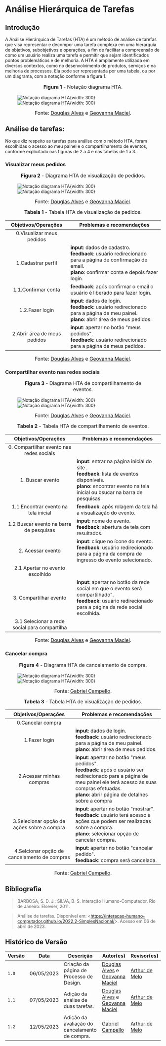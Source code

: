 # Análise Hierárquica de Tarefas

## Introdução

A Análise Hierárquica de Tarefas (HTA) é um método de análise de tarefas que visa representar e decompor uma tarefa complexa em uma hierarquia de objetivos, subobjetivos e operações, a fim de facilitar a compreensão de como um usuário realiza uma tarefa e permitir que sejam identificados pontos problemáticos e de melhoria. A HTA é amplamente utilizada em diversos contextos, como no desenvolvimento de produtos, serviços e na melhoria de processos. Ela pode ser representada por uma tabela, ou por um diagrama, com a notação conforme a figura 1.

<figure markdown>
<font size="3"><p style="text-align: center"><b>Figura 1</b> - Notação diagrama HTA.</p></font>

![Notação diagrama HTA](../../assets/analise-de-tarefas/elementos-hta.png#only-light){width: 300}
![Notação diagrama HTA](../../assets/analise-de-tarefas/elementos-htae.png#only-dark){width: 300}

<font size="3"><p style="text-align: center">Fonte: [Douglas Alves](https://github.com/dougAlvs) e [Geovanna Maciel](https://github.com/manuziny).</p></font>
</figure>


## Análise de tarefas:

No que diz respeito as tarefas para análise com o método HTA, foram escolhidas o acesso ao meu painel e o compartilhamento de eventos, conforme explicitado nas figuras de 2 a 4 e nas tabelas de 1 a 3.

### Visualizar meus pedidos

<figure markdown>
<font size="3"><p style="text-align: center"><b>Figura 2</b> - Diagrama HTA de visualização de pedidos.</p></font>

![Notação diagrama HTA](../../assets/analise-de-tarefas/hta1.png#only-light){width: 300}
![Notação diagrama HTA](../../assets/analise-de-tarefas/hta1e.png#only-dark){width: 300}

<font size="3"><p style="text-align: center">Fonte: [Douglas Alves](https://github.com/dougAlvs) e [Geovanna Maciel](https://github.com/manuziny).</p></font>
</figure>


<font size="3"><p style="text-align: center"><b>Tabela 1</b> - Tabela HTA de visualização de pedidos.</p></font>

| Objetivos/Operações |             Problemas e recomendações            |  
|:---------------------:|--------------------------------------------------|
|      0.Visualizar meus pedidos      | 	                             | 
|      1.Cadastrar perfil        	  |**input**: dados de cadastro.<br>**feedback**: usuário redirecionado para a página de confirmação de email.<br> **plano**: confirmar conta e depois fazer login.  	                             | 
| 	   1.1.Confirmar conta            |**feedback**: após confirmar o email o usuário é liberado para fazer login.                                  | 
|	   1.2.Fazer login                |**input**: dados de login.<br>**feedback**: usuário redirecionado para a página de meu painel.<br> **plano**: abrir área de meus pedidos. 	                                 | 
|	   2.Abrir área de meus pedidos   |**input**: apertar no botão "meus pedidos".<br>**feedback**: usuário redirecionado para a página de meus pedidos.<br>	|

<font size="3"><p style="text-align: center">Fonte: [Douglas Alves](https://github.com/dougAlvs) e [Geovanna Maciel](https://github.com/manuziny).</p></font>
</figure>

### Compartilhar evento nas redes sociais

<figure markdown>
<font size="3"><p style="text-align: center"><b>Figura 3</b> - Diagrama HTA de compartilhamento de eventos.</p></font>

![Notação diagrama HTA](../../assets/analise-de-tarefas/hta2.png#only-light){width: 300}
![Notação diagrama HTA](../../assets/analise-de-tarefas/hta2e.png#only-dark){width: 300}

<font size="3"><p style="text-align: center">Fonte: [Douglas Alves](https://github.com/dougAlvs) e [Geovanna Maciel](https://github.com/manuziny).</p></font>
</figure>
                                 
<font size="3"><p style="text-align: center"><b>Tabela 2</b> - Tabela HTA de compartilhamento de eventos.</p></font>

| Objetivos/Operações |             Problemas e recomendações            |  
|:---------------------:|--------------------------------------------------|
|      0. Compartilhar evento nas redes sociais      | 	                             | 
|      1. Buscar evento        	  |**input**: entrar na página inicial do site .<br>**feedback**: lista de eventos disponíveis.<br> **plano**: encontrar evento na tela inicial ou bsucar na barra de pesquisas 	                             | 
| 	   1.1 Encontrar evento na tela inicial            |**feedback**: após rolagem da tela há a visualização do evento. | 
|	  1.2 Buscar evento na barra de pesquisas    |**input**: nome do evento.<br>**feedback**: abertura de tela com resultados.<br>| 
|	 2. Acessar evento |**input**: clique no ícone do evento.<br>**feedback**: usuário redirecionado para a página da compra de ingresso do evento selecionado.<br>	|
|	   2.1 Apertar no evento escolhido   |	|
|	   3. Compartilhar evento |**input**: apertar no botão da rede social em que o evento será compartilhado".<br>**feedback**: usuário redirecionado para a página da rede social escolhida.<br>	|
|	   3.1 Selecionar a rede social para compartilha   | |

<font size="3"><p style="text-align: center">Fonte: [Douglas Alves](https://github.com/dougAlvs) e [Geovanna Maciel](https://github.com/manuziny).</p></font>

### Cancelar compra

<figure markdown>
<font size="3"><p style="text-align: center"><b>Figura 4</b> - Diagrama HTA de cancelamento de compra.</p></font>


![Notação diagrama HTA](../../assets/analise-de-tarefas/hta3.png#only-light){width: 300}
![Notação diagrama HTA](../../assets/analise-de-tarefas/hta3e.png#only-dark){width: 300}


<font size="3"><p style="text-align: center">Fonte: [Gabriel Campello](https://github.com/G16C).</p></font>
</figure>


<font size="3"><p style="text-align: center"><b>Tabela 3</b> - Tabela HTA de visualização de pedidos.</p></font>

| Objetivos/Operações |             Problemas e recomendações            |  
|:---------------------:|--------------------------------------------------|
|      0.Cancelar compra    | 	                             | 
|      1.Fazer login       	  |**input**: dados de login.<br>**feedback**: usuário redirecionado para a página de meu painel.<br> **plano**: abrir área de meus pedidos.  	                             | 
| 	   2.Acessar minhas compras            |**input**: apertar no botão "meus pedidos".<br>**feedback**: após o usuário ser redirecionado para a página de meu painel ele terá acesso às suas compras efetuadas. <br> **plano**: abrir página de detalhes sobre a compra                                  | 
|	   3.Selecionar opção de ações sobre a compra                |**input**: apertar no botão "mostrar".<br>**feedback**: usuário terá acesso à ações que podem ser realizadas sobre a compra.<br> **plano**: selecionar opção de cancelar compra. 	                                 | 
|	   4.Selcionar opção de cancelamento de compras   |**input**: apertar no botão "cancelar pedido".<br>**feedback**: compra será cancelada.<br>	|

<font size="3"><p style="text-align: center">Fonte: [Gabriel Campello](https://github.com/G16C).</p></font>
</figure>

## Bibliografia
>BARBOSA, S. D. J.; SILVA, B. S. Interação Humano-Computador. Rio de Janeiro: Elsevier, 2011.

>Análise de tarefas. Disponível em: <<https://interacao-humano-computador.github.io/2022.2-SimplesNacional/>>. Acesso em 06 de abril de 2023.   

## Histórico de Versão

| Versão |    Data    |                Descrição                 |                    Autor(es)                     |                 Revisor(es)                  |
| ------ | ---------- | ------------------------------------------- | ------------------------------------------------ | ------------------------------------------- |
| `1.0`  | 06/05/2023 | Criação da página de Processo de Design. | [Douglas Alves](https://github.com/dougAlvs) e [Geovanna Maciel](https://github.com/manuziny) | [Arthur de Melo](https://github.com/arthurmlv) |
| `1.1` | 07/05/2023 | Adição da análise de duas tarefas. | [Douglas Alves](https://github.com/dougAlvs) e [Geovanna Maciel](https://github.com/manuziny) | [Arthur de Melo](https://github.com/arthurmlv)
| `1.2` | 12/05/2023 | Adição da avaliação do cancelamento de compra. | [Gabriel Campello](https://github.com/G16C) | [Arthur de Melo](https://github.com/arthurmlv)